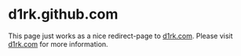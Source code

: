 # d1rk.github.com

This page just works as a nice redirect-page to [d1rk.com](http://d1rk.com/). Please visit [d1rk.com](http://d1rk.com/) for more information.
